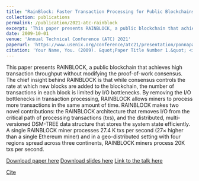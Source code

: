 ```yaml
---
title: "RainBlock: Faster Transaction Processing for Public Blockchains"
collection: publications
permalink: /publication/2021-atc-rainblock
excerpt: 'This paper presents RAINBLOCK, a public blockchain that achieves high transaction throughput without modifying the proof-of-work consensus. The chief insight behind RAINBLOCK is that while consensus controls the rate at which new blocks are added to the blockchain, the number of transactions in each block is limited by I/O bottlenecks. By removing the I/O bottlenecks in transaction processing, RAINBLOCK allows miners to process more transactions in the same amount of time. RAINBLOCK makes two novel contributions: the RAINBLOCK architecture that removes I/O from the critical path of processing transactions (txs), and the distributed, multi-versioned DSM-TREE data structure that stores the system state efficiently. A single RAINBLOCK miner processes 27.4 K txs per second (27× higher than a single Ethereum miner) and in a geo-distributed setting with four regions spread across three continents, RAINBLOCK miners process 20K txs per second.'
date: 2009-10-01
venue: 'Annual Technical Conference (ATC) 2021'
paperurl: 'https://www.usenix.org/conference/atc21/presentation/ponnapalli'
citation: 'Your Name, You. (2009). &quot;Paper Title Number 1.&quot; <i>Journal 1</i>. 1(1).'
---
```


This paper presents RAINBLOCK, a public blockchain that achieves high transaction throughput without modifying the proof-of-work consensus. The chief insight behind RAINBLOCK is that while consensus controls the rate at which new blocks are added to the blockchain, the number of transactions in each block is limited by I/O bottlenecks. By removing the I/O bottlenecks in transaction processing, RAINBLOCK allows miners to process more transactions in the same amount of time. RAINBLOCK makes two novel contributions: the RAINBLOCK architecture that removes I/O from the critical path of processing transactions (txs), and the distributed, multi-versioned DSM-TREE data structure that stores the system state efficiently. A single RAINBLOCK miner processes 27.4 K txs per second (27× higher than a single Ethereum miner) and in a geo-distributed setting with four regions spread across three continents, RAINBLOCK miners process 20K txs per second.

[Download paper here](https://www.usenix.org/system/files/atc21-ponnapalli.pdf)
[Download slides here](https://www.usenix.org/system/files/atc21_slides_ponnapalli.pdf)
[Link to the talk here](https://www.youtube.com/watch?v=oyrWI2LaDq8&ab_channel=USENIX)

[Cite](https://scholar.googleusercontent.com/scholar.bib?q=info:NIvCRZAdxToJ:scholar.google.com/&output=citation&scisdr=ClE48TFbEPS13UX2tRg:AFWwaeYAAAAAZejwrRjGIK6bzK9zu2owfCzohDg&scisig=AFWwaeYAAAAAZejwrSlgAQcwDgpjj6iKBXWs82U&scisf=4&ct=citation&cd=-1&hl=en)